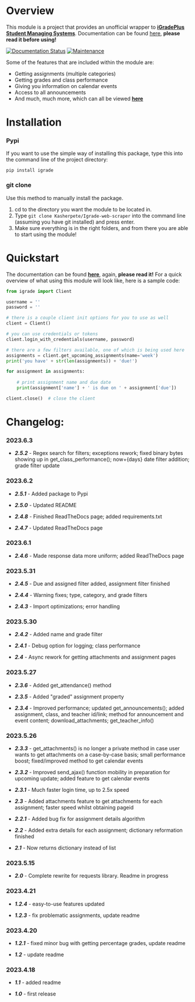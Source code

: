 # Overview
This module is a project that provides an unofficial wrapper to [**iGradePlus Student Managing Systems**](https://igradeplus.com). Documentation can be found [here](https://igrade-web-scraper.readthedocs.io/en/latest/), **please read it before using!**

[![Documentation Status](https://readthedocs.org/projects/igrade-web-scraper/badge/?version=latest)](https://igrade-web-scraper.readthedocs.io/en/latest/?badge=latest)
[![Maintenance](https://img.shields.io/badge/Maintained%3F-Yes-green.svg)]()

Some of the features that are included within the module are:

- Getting assignments (multiple categories)
- Getting grades and class performance
- Giving you information on calendar events
- Access to all announcements
- And much, much more, which can all be viewed [**here**](https://igrade-web-scraper.readthedocs.io/en/latest/)


# Installation
### Pypi
If you want to use the simple way of installing this package, type this into the command line of the project directory:
```
pip install igrade
```
### git clone
Use this method to manually install the package.

1. cd to the directory you want the module to be located in.
2. Type ``git clone Kasherpete/Igrade-web-scraper`` into the command line (assuming you have git installed)
and press enter.
3. Make sure everything is in the right folders, and from there you are able to start using the module!

# Quickstart
The documentation can be found [**here**](https://igrade-web-scraper.readthedocs.io/en/latest/), again, **please read
it!** For a quick overview of what using this module will look like, here is a sample code:

```python
from igrade import Client

username = ''
password = ''

# there is a couple client init options for you to use as well
client = Client()

# you can use credentials or tokens
client.login_with_credentials(username, password)

# there are a few filters available, one of which is being used here
assignments = client.get_upcoming_assignments(name='week')
print('you have' + str(len(assignments)) + 'due!')

for assignment in assignments:
    
    # print assignment name and due date
    print(assignment['name'] + ' is due on ' + assignment['due'])

client.close()  # close the client
```

# Changelog:

### 2023.6.3
* ***2.5.2*** - Regex search for filters; exceptions rework; fixed binary bytes showing up in
get_class_performance(); now+{days} date filter addition; grade filter update

### 2023.6.2
* ***2.5.1*** - Added package to Pypi

* ***2.5.0*** - Updated README

* ***2.4.8*** - Finished ReadTheDocs page; added requirements.txt

* ***2.4.7*** - Updated ReadTheDocs page

### 2023.6.1
* ***2.4.6*** - Made response data more uniform; added ReadTheDocs page

### 2023.5.31
* ***2.4.5*** - Due and assigned filter added, assignment filter finished

* ***2.4.4*** - Warning fixes; type, category, and grade filters

* ***2.4.3*** - Import optimizations; error handling

### 2023.5.30
* ***2.4.2*** - Added name and grade filter

* ***2.4.1*** - Debug option for logging; class performance

* ***2.4*** - Async rework for getting attachments and assignment pages

### 2023.5.27
* ***2.3.6*** - Added get_attendance() method

* ***2.3.5*** - Added "graded" assignment property

* ***2.3.4*** - Improved performance; updated get_announcements(); added assignment, class, and teacher id/link; method for announcement and event content; download_attachments; get_teacher_info()

### 2023.5.26
* ***2.3.3*** - get_attachments() is no longer a private method in case user wants to get attachments on a case-by-case
basis; small performance boost; fixed/improved method to get calendar events

* ***2.3.2*** - Improved send_ajax() function mobility in preparation for upcoming update; added feature to get calendar events

* ***2.3.1*** - Much faster login time, up to 2.5x speed

* ***2.3*** - Added attachments feature to get attachments for each assignment; faster speed whilst obtaining pageid

* ***2.2.1*** - Added bug fix for assignment details algorithm

* ***2.2*** - Added extra details for each assignment; dictionary reformation finished

* ***2.1*** - Now returns dictionary instead of list

### 2023.5.15

* ***2.0*** - Complete rewrite for requests library. Readme in progress

### 2023.4.21

* ***1.2.4*** - easy-to-use features updated

* ***1.2.3*** - fix problematic assignments, update readme

### 2023.4.20

* ***1.2.1*** - fixed minor bug with getting percentage grades, update readme

* ***1.2*** - update readme

### 2023.4.18

* ***1.1*** - added readme

* ***1.0*** - first release